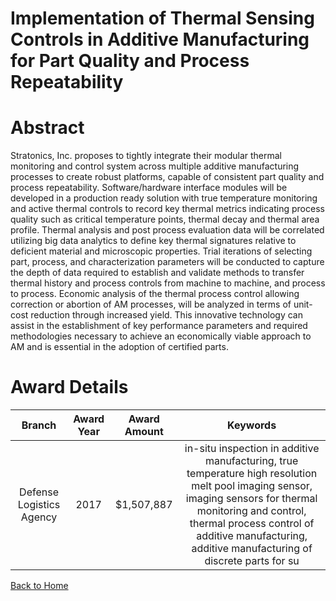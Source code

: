 
Implementation of Thermal Sensing Controls in Additive Manufacturing for Part Quality and Process Repeatability
===============================================================================================================

# Abstract


Stratonics, Inc. proposes to tightly integrate their modular thermal monitoring and control system across multiple additive manufacturing processes to create robust platforms, capable of consistent part quality and process repeatability. Software/hardware interface modules will be developed in a production ready solution with true temperature monitoring and active thermal controls to record key thermal metrics indicating process quality such as critical temperature points, thermal decay and thermal area profile. Thermal analysis and post process evaluation data will be correlated utilizing big data analytics to define key thermal signatures relative to deficient material and microscopic properties. Trial iterations of selecting part, process, and characterization parameters will be conducted to capture the depth of data required to establish and validate methods to transfer thermal history and process controls from machine to machine, and process to process. Economic analysis of the thermal process control allowing correction or abortion of AM processes, will be analyzed in terms of unit-cost reduction through increased yield. This innovative technology can assist in the establishment of key performance parameters and required methodologies necessary to achieve an economically viable approach to AM and is essential in the adoption of certified parts.  

# Award Details

|Branch|Award Year|Award Amount|Keywords|
| :---: | :---: | :---: | :---: |
|Defense Logistics Agency|2017|$1,507,887|in-situ inspection in additive manufacturing, true temperature high resolution melt pool imaging sensor, imaging sensors for thermal monitoring and control, thermal process control of additive manufacturing, additive manufacturing of discrete parts for su|
  
  


[Back to Home](https://github.com/chrischow/dod_sbir_awards/Reports/DJ/#1841)